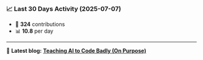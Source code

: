 <!--START_STATS-->
### 📈 Last 30 Days Activity (2025-07-07)  
- 🧮 **324** contributions  
- 📊 **10.8** per day
---
📝 **Latest blog:** [**Teaching AI to Code Badly (On Purpose)**](https://andriak.com/blog/badly-trained-ai)
<!--END_STATS-->
